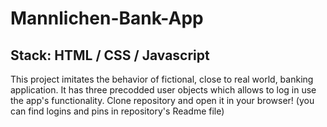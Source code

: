# Mannlichen-Bank-App

## Stack: HTML / CSS / Javascript

This project imitates the behavior of fictional, close to real world, banking application. 
It has three precodded user objects which allows to log in use the app's functionality. 
Clone repository and open it in your browser! (you can find logins and pins in repository's Readme file)
